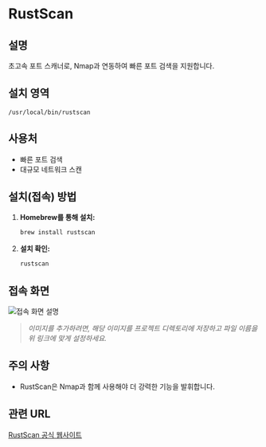 # RustScan

## 설명
초고속 포트 스캐너로, Nmap과 연동하여 빠른 포트 검색을 지원합니다.

## 설치 영역
`/usr/local/bin/rustscan`

## 사용처
- 빠른 포트 검색
- 대규모 네트워크 스캔

## 설치(접속) 방법
1. **Homebrew를 통해 설치:**
   ```bash
   brew install rustscan
   ```
2. **설치 확인:**
   ```bash
   rustscan
   ```

## 접속 화면
![접속 화면 설명](rustscan.png)

> *이미지를 추가하려면, 해당 이미지를 프로젝트 디렉토리에 저장하고 파일 이름을 위 링크에 맞게 설정하세요.*

## 주의 사항
- RustScan은 Nmap과 함께 사용해야 더 강력한 기능을 발휘합니다.

## 관련 URL
[RustScan 공식 웹사이트](https://rustscan.github.io/RustScan/)

